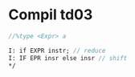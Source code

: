 # Compil td03

```yacc
//%type <Expr> a

I: if EXPR instr; // reduce
I: IF EPR insr else insr // shift
*/
```